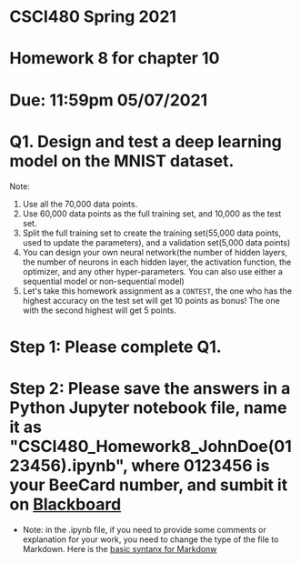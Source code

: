 # CSCI480 Spring 2021
# Homework 8 for chapter 10
# Due: 11:59pm 05/07/2021
# Q1. Design and test a deep learning model on the MNIST dataset.
Note: 
1. Use all the 70,000 data points.
2. Use 60,000 data points as the full training set, and 10,000 as the test set.
3. Split the full training set to create the training set(55,000 data points, used to update the parameters), and a validation set(5,000 data points)
4. You can design your own neural network(the number of hidden layers, the number of neurons in each hidden layer, the activation function, the optimizer, and any other hyper-parameters. You can also use either a sequential model or non-sequential model)
5. Let's take this homework assignment as a `CONTEST`, the one who has the highest accuracy on the test set will get 10 points as bonus! The one with the second highest will get 5 points.


# Step 1: Please complete Q1.

# Step 2: Please save the answers in a Python Jupyter notebook file, name it as "CSCI480_Homework8_JohnDoe(0123456).ipynb", where 0123456 is your BeeCard number, and sumbit it on [Blackboard](https://blackboard.sau.edu/webapps/login/)
+ Note: in the .ipynb file, if you need to provide some comments or explanation for your work, you need to change the type of the file to Markdown. Here is the [basic syntanx for Markdonw](https://www.markdownguide.org/basic-syntax/)
